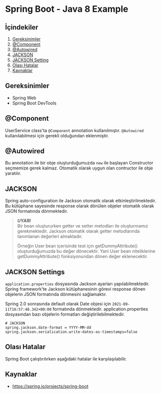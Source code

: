 # Spring Boot - Java 8 Example


## İçindekiler
1. [Gereksinimler](#gereksinimler)
2. [@Component](#component)
3. [@Autowired](#autowired)
4. [JACKSON](#jackson)
5. [JACKSON Setting](#jackson-settings)
6. [Olası Hatalar](#olası-hatalar)
7. [Kaynaklar](#kaynaklar)
	

## Gereksinimler
 * Spring Web
 * Spring Boot DevTools


## @Component
UserService class'ta `@Component` annotation kullanılmıştır. `@Autowired` kullanılabilmesi için gerekli olduğundan eklenmiştir.


## @Autowired
Bu annotation ile bir obje oluşturduğumuzda `new` ile başlayan Constructor seçmemize gerek kalmaz. Otomatik olarak uygun olan contructor ile obje yaratılır.


## JACKSON
Spring auto-configuration ile Jackson otomatik olarak etkinleştirilmektedir. Bu kütüphane sayesinde response olarak dönülen objeler otomatik olarak JSON formatında dönmektedir.

> ***UYARI***  
> Bir bean oluştururken getter ve setter metodları ile oluşturmamız gerekmektedir. Jackson otomatik olarak getter metodlarında tanımlanan değerleri almaktadır. 
> 
> Örneğin User bean içerisinde test için getDummyAttribute() oluşturduğumuzda bu değer dönecektir. Yani User bean niteliklerine getDummyAttribute() fonksiyonundan dönen değer eklenecektir.


## JACKSON Settings
`application.properties` dosyasında Jackson ayarları yapılabilmektedir. Spring framework'te Jackson kütüphanesinin görevi response dönen objelerin JSON formatında dönmesini sağlamaktır.

Spring 2.0 sonrasında default olarak Date objesi için `2021-09-11T16:57:48.342+00:00` formatında dönmektedir. application.properties dosyasından bazı objelerin formatları değiştirilebilmektedir.

```properties
# JACKSON
spring.jackson.date-format = YYYY-MM-dd
spring.jackson.serialication.write-dates-as-timestamps=false
```


## Olası Hatalar
Spring Boot çalıştırılırken aşağıdaki hatalar ile karşılaşılabilir.

## Kaynaklar
- https://spring.io/projects/spring-boot

